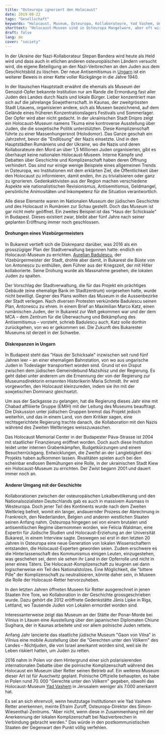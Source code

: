 ```yaml
---
title: "Osteuropa ignoriert den Holocaust"
date: 2019-08-22
tags: "Gesellschaft"
keywords: "Holocaust, Museum, Osteuropa, Kollaborateure, Yad Vashem, Ungarn, Antisemitismus, Juden, Litauen, Polen, Rumänien"
shorttext: "Holocaust-Museen sind in Osteuropa Mangelware, aber oft wird den Kollaborateuren und den Opfern der Sowjetherrschaft gehuldigt."
draft: false
lang: de
cover: "society"
---
```


In der Ukraine der Nazi-Kollaborateur Stepan Bandera wird heute als Held wird und dass auch in etlichen anderen osteuropäischen Ländern versucht wird, die eigene Beteiligung an den Nazi-Verbrechen an den Juden aus dem Geschichtsbild zu löschen. Der neue Antisemitismus in [Ungarn](https://www.timesofisrael.com/topic/anti-semitism-in-hungary/ "ANTI-SEMITISM IN HUNGARY") ist ein weiterer Beweis in einer Kette voller Rückgänge in die Jahre 1940.

In der litauischen Hauptstadt erwähnt die ehemals als Museum der Genozid-Opfer bekannte Institution nur am Rande die Ermordung fast aller Juden des Landes durch Nazis und lokale Bürger. Lieber konzentriert man sich auf die jahrelange Sowjetherrschaft. In Kaunas, der zweitgrössten Stadt Litauens, organisieren andere, sich als Museen bezeichnend, auf dem Gelände eines früheren Konzentrationslagers Festivals und Sommerlager. Der Opfer wird aber nicht gedacht. In der ukrainischen Stadt Dnipro zeigt ein Holocaust-Museum namens Tkuma eine kontroverse Ausstellung über Juden, die die sowjetische Politik unterstützten. Diese Komplizenschaft führte zu einer Massenhungersnot (Holodomor). Das Ganze geschah ein Jahrzehnt, bevor die "Endlösung" der Nazis einsetzte. Und in den Hauptstädten Rumäniens und der Ukraine, wo die Nazis und deren Kollaborateure den Mord an über 1,5 Millionen Juden organisierten, gibt es überhaupt keine nationalen Holocaust-Museen. Interne Kämpfe und Debatten über Geschichte und Komplizenschaft haben deren Öffnung verhindert. Das sind nur einige wenige Beispiele eines allgemeinen Trends in Osteuropa, wo Institutionen mit dem erklärten Ziel, die Öffentlichkeit über den Holocaust zu informieren, damit enden, ihn zu trivialisieren oder ganz zu ignorieren. Gedenkaktivisten aus der Region machen verschiedene Aspekte wie nationalistischen Revisionismus, Antisemitismus, Geldmangel, persönliche Animositäten und Inkompetenz für die Situation verantwortlich.

Alle diese Elemente waren im Nationalen Museum der jüdischen Geschichte und des Holocaust in Rumänien zur Schau gestellt. Doch das Museum ist gar nicht mehr geöffnet. Ein zweites Beispiel ist das "Haus der Schicksale" in Budapest. Dieses existiert zwar, bleibt aber fünf Jahre nach seiner geplanten Eröffnung immer noch geschlossen.

#### Drohungen eines Vizebürgermeisters

In Bukarest vertieft sich die Diskrepanz darüber, was 2016 als ein grosszügiger Plan der Stadtverwaltung begonnen hatte: endlich ein Holocaust-Museum zu errichten. [Aurelian Badulescu](https://newsweek.ro/actualitate/audio-viceprimarul-badulescu-vrea-sa-i-faca-un-bust-maresalului-antonescu "Acuzat că e antisemit, viceprimarul Capitalei vrea un bust al mareșalului Antonescu"), der Vizebürgermeister der Stadt, drohte aber damit, in Bukarest die Büste von Ion Antonescu zu enthüllen, dem Führer aus der Kriegszeit, der mit Hitler kollaborierte. Seine Drohung wurde als Massnahme gesehen, die lokalen Juden zu spalten.

Der Vorschlag der Stadtverwaltung, die für das Projekt ein prächtiges Gebäude (eine ehemalige Bank im Stadtzentrum) vorgesehen hatte, wurde nicht bewilligt. Gegner des Plans wollten das Museum in die Aussenbezirke der Stadt verlegen. Nach diversen Protesten verkündete Badulescu seinen Plan, Antonescu zu ehren. In einem Brief an Maximilian Marco Katz, einen rumänischen Juden, der in Bukarest zur Welt gekommen war und der dem MCA – dem Zentrum für die Überwachung und Bekämpfung des Antisemitismus – vorsteht, schrieb Badulescu auch, Katz solle dorthin zurückgehen, von wo er gekommen sei. Die Zukunft des Bukarester Museums ist derzeit in der Schwebe.

#### Diskrepanzen in Ungarn

In Budapest steht das "Haus der Schicksale" inzwischen seit rund fünf Jahren leer – an einer ehemaligen Bahnstation, von wo aus ungarische Juden in Todeslager transportiert worden sind. Grund ist ein Disput zwischen dem jüdischen Gemeindebund Mazsihisz und der Regierung. Es geht dabei unter anderem um die Ernennung der von der Regierung zur Museumsdirektorin ernannten Historikerin Maria Schmidt. Ihr wird vorgeworfen, den Holocaust kleinzureden, indem sie ihn mit der sowjetischen Dominanz gleichsetzt.

Um aus der Sackgasse zu gelangen, hat die Regierung dieses Jahr eine mit Chabad affiliierte Gruppe (EMIH) mit der Leitung des Museums beauftragt. Die Diskussion unter jüdischen Gruppen bremst das Projekt jedoch weiterhin, und das in einem Land, von dem Kritiker sagen, eine rechtsgerichtete Regierung trachte danach, die Kollaboration mit den Nazis während des Zweiten Weltkrieges weisszuwaschen.

Das Holocaust Memorial Center in der Budapester Páva-Strasse ist 2004 mit staatlicher­ Finanzierung eröffnet worden. Doch auch diese Institution leidet unter internen Grabenkämpfen, Budgetkürzungen und einem Besucherrückgang. Entwicklungen, die Zweifel an der Langlebigkeit des Projekts haben aufkommen lassen. Rivalitäten spielen auch bei den scheinbar endlosen Bemühungen eine Rolle, in der ukrainischen Stadt Kiew ein Holocaust-Museum zu errichten. Der Zwist begann 2001 und dauert immer noch an.

#### Anderer Umgang mit der Geschichte

Kollaborationen zwischen der osteuropäischen Lokalbevölkerung und den Nationalsozialisten Deutschlands gab es auch in massivem Ausmass in Westeuropa. Doch jener Teil des Kontinents wurde nach dem Zweiten Weltkrieg befreit, womit ein langer, andauernder Prozess der Abrechnung in Frankreich, den Niederlanden, Belgien und anderen westlichen Staaten seinen Anfang nahm. Osteuropa hingegen sei von einem brutalen und antisemitischen Regime übernommen worden, wie Felicia Waldman, eine Expertin für Jüdische Studien und Holocaust-Erziehung an der Universität Bukarest, in einem Interview sagte. Deswegen sei erst in den letzten 20 Jahren in Osteuropa eine neue Generation von lokalen Wissenschaftern entstanden, die Holocaust-Experten geworden seien. Zudem erschwere es die Hinterlassenschaft des Kommunismus einigen Leuten, einzugestehen, was geschehen sei, denn sie sehen ihr Land in der Opferrolle und nicht in jener eines Täters. Die Holocaust-Komplizenschaft zu leugnen sei dann logischerweise ein Teil des Nationalstolzes. Eine Möglichkeit, die "bittere Pille" der Komplizenschaft zu neutralisieren, könnte daher sein, in Museen die Rolle der Holocaust-Retter hervorzuheben.

In den letzten Jahren öffneten Museen für Retter ausgerechnet in jenen Staaten ihre Tore, wo Kollaboration in der Geschichte grossgeschrieben wurde. Dazu gehört die 2012 eröffnete Gedenkstätte Jānis Lipke in Riga, Lettland, wo Tausende Juden von Lokalen ermordet worden sind.

Interessanterweise zeigt das Museum an der Stätte der Ponar-Morde bei Vilnius in Litauen eine Ausstellung über den japanischen Diplomaten Chiune Sugihara, der in Kaunas arbeitete und vor allem polnische Juden rettete.

Anfang Jahr lancierte das staatliche jüdische Museum "Gaon von Vilna" in Vilnius eine mobile Ausstellung über die "Gerechten unter den Völkern" des Landes – Nichtjuden, die von Israel anerkannt worden sind, weil sie ihr Leben riskiert hatten, um Juden zu retten.

2016 nahm in Polen vor dem Hintergrund einer sich polarisierenden internationalen Debatte über die polnische Komplizenschaft während des Holocaust ein Museum über Retter seinen Betrieb auf. Ein weiteres Museum dieser Art ist für Auschwitz geplant. Polnische Offizielle behaupten, es habe in Polen rund 70. 000 "Gerechte unter den Völkern" gegeben, obwohl das Holocaust-Museum [Yad Vashem](https://de.wikipedia.org/wiki/Gerechter_unter_den_V%C3%B6lkern "Gerechter unter den Völkern") in Jerusalem weniger als 7.000 anerkannt hat.

Es sei an sich ehrenvoll, wenn heutzutage Institutionen wie Yad Vashem Retter anerkennen, meinte Efraim Zuroff, Osteuropa-Direktor des Simon-Wiesenthal-Zentrums. "Aber nicht, wenn diese in Zusammenhang mit der Anerkennung der lokalen Komplizenschaft bei Naziverbrechen in Verbindung gebracht werden." Das würde in den postkommunistischen Staaten der Gegenwart den Punkt völlig verfehlen.
